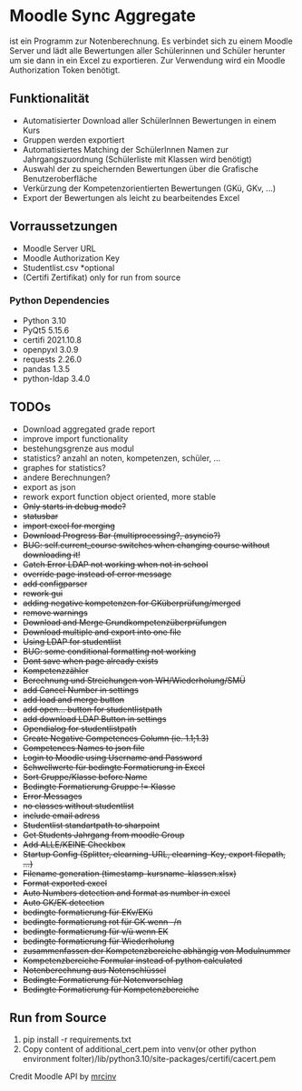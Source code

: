 # Moodle Sync Aggregate
ist ein Programm zur Notenberechnung. Es verbindet sich zu einem Moodle Server und lädt alle Bewertungen aller
Schülerinnen und Schüler herunter um sie dann in ein Excel zu exportieren. Zur Verwendung wird ein Moodle Authorization
Token benötigt. 

## Funktionalität

- Automatisierter Download aller SchülerInnen Bewertungen in einem Kurs
- Gruppen werden exportiert
- Automatisiertes Matching der SchülerInnen Namen zur Jahrgangszuordnung (Schülerliste mit Klassen wird benötigt)
- Auswahl der zu speichernden Bewertungen über die Grafische Benutzeroberfläche
- Verkürzung der Kompetenzorientierten Bewertungen (GKü, GKv, ...)
- Export der Bewertungen als leicht zu bearbeitendes Excel

## Vorraussetzungen

- Moodle Server URL
- Moodle Authorization Key
- Studentlist.csv *optional
- (Certifi Zertifikat) only for run from source

### Python Dependencies

- Python 3.10
- PyQt5 5.15.6
- certifi 2021.10.8
- openpyxl 3.0.9
- requests 2.26.0
- pandas 1.3.5
- python-ldap 3.4.0

## TODOs

- Download aggregated grade report
- improve import functionality
- bestehungsgrenze aus modul
- statistics? anzahl an noten, kompetenzen, schüler, ...
- graphes for statistics?
- andere Berechnungen?
- export as json
- rework export function object oriented, more stable
- ~~Only starts in debug mode?~~
- ~~statusbar~~
- ~~import excel for merging~~
- ~~Download Progress Bar (multiprocessing?, asyncio?)~~
- ~~BUG: self.current_course switches when changing course without downloading it!~~
- ~~Catch Error LDAP not working when not in school~~
- ~~override page instead of error message~~
- ~~add configparser~~
- ~~rework gui~~
- ~~adding negative kompetenzen for GKüberprüfung/merged~~
- ~~remove warnings~~
- ~~Download and Merge Grundkompetenzüberprüfungen~~
- ~~Download multiple and export into one file~~
- ~~Using LDAP for studentlist~~
- ~~BUG: some conditional formatting not working~~
- ~~Dont save when page already exists~~
- ~~Kompetenzzähler~~
- ~~Berechnung und Streichungen von WH/Wiederholung/SMÜ~~
- ~~add Cancel Number in settings~~
- ~~add load and merge button~~
- ~~add open... button for studentlistpath~~
- ~~add download LDAP Button in settings~~
- ~~Opendialog for studentlistpath~~
- ~~Create Negative Competences Column (ie. 1.1;1.3)~~
- ~~Competences Names to json file~~
- ~~Login to Moodle using Username and Password~~
- ~~Schwellwerte für bedingte Formatierung in Excel~~
- ~~Sort Gruppe/Klasse before Name~~
- ~~Bedingte Formatierung Gruppe != Klasse~~
- ~~Error Messages~~
- ~~no classes without studentlist~~
- ~~include email adress~~
- ~~Studentlist standartpath to sharpoint~~
- ~~Get Students Jahrgang from moodle Group~~
- ~~Add ALLE/KEINE Checkbox~~
- ~~Startup Config (Splitter, elearning-URL, elearning-Key, export filepath, ...)~~
- ~~Filename generation (timestamp-kursname-klassen.xlsx)~~
- ~~Format exported excel~~
- ~~Auto Numbers detection and format as number in excel~~
- ~~Auto GK/EK detection~~
- ~~bedingte formatierung für EKv/EKü~~
- ~~bedingte formatierung rot für GK wenn -/n~~
- ~~bedingte formatierung für v/ü wenn EK~~
- ~~bedingte formatierung für Wiederholung~~
- ~~zusammenfassen der Kompetenzbereiche abhängig von Modulnummer~~
- ~~Kompetenzbereiche Formular instead of python calculated~~
- ~~Notenberechnung aus Notenschlüssel~~
- ~~Bedingte Formatierung für Notenvorschlag~~
- ~~Bedingte Formatierung für Kompetenzbereiche~~

## Run from Source
1. pip install -r requirements.txt
2. Copy content of additional_cert.pem into venv(or other python environment folter)/lib/python3.10/site-packages/certifi/cacert.pem

Credit Moodle API by [mrcinv](https://github.com/mrcinv/moodle_api.py)

